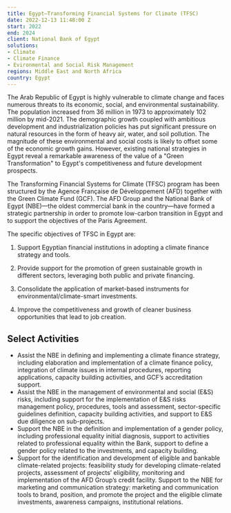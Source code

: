 ```yaml
---
title: Egypt—Transforming Financial Systems for Climate (TFSC)
date: 2022-12-13 11:48:00 Z
start: 2022
end: 2024
client: National Bank of Egypt
solutions:
- Climate
- Climate Finance
- Evironmental and Social Risk Management
regions: Middle East and North Africa
country: Egypt
---
```


The Arab Republic of Egypt is highly vulnerable to climate change and faces numerous threats to its economic, social, and environmental sustainability. The population increased from 36 million in 1973 to approximately 102 million by mid-2021. The demographic growth coupled with ambitious development and industrialization policies has put significant pressure on natural resources in the form of heavy air, water, and soil pollution. The magnitude of these environmental and social costs is likely to offset some of the economic growth gains. However, existing national strategies in Egypt reveal a remarkable awareness of the value of a "Green Transformation" to Egypt's competitiveness and future development prospects. 

The Transforming Financial Systems for Climate (TFSC) program has been structured by the Agence Française de Développement (AFD) together with the Green Climate Fund (GCF).  The AFD Group and the National Bank of Egypt (NBE)—the oldest commercial bank in the country—have formed a strategic partnership in order to promote low-carbon transition in Egypt and to support the objectives of the Paris Agreement.

The specific objectives of TFSC in Egypt are:

1. Support Egyptian financial institutions in adopting a climate finance strategy and tools.

2. Provide support for the promotion of green sustainable growth in different sectors, leveraging both public and private financing.

3. Consolidate the application of market-based instruments for environmental/climate-smart investments.

4. Improve the competitiveness and growth of cleaner business opportunities that lead to job creation.

## Select Activities

* Assist the NBE in defining and implementing a climate finance strategy, including elaboration and implementation of a climate finance policy, integration of climate issues in internal procedures, reporting applications, capacity building activities, and GCF’s accreditation support.
* Assist the NBE in the management of environmental and social (E&S) risks, including support for the implementation of E&S risks management policy, procedures, tools and assessment, sector-specific guidelines definition, capacity building activities, and support to E&S due diligence on sub-projects.
* Support the NBE in the definition and implementation of a gender policy, including professional equality initial diagnosis, support to activities related to professional equality within the Bank, support to define a gender policy related to the investments, and capacity building.
* Support for the identification and development of eligible and bankable climate-related projects: feasibility study for developing climate-related projects, assessment of projects’ eligibility, monitoring and implementation of the AFD Group’s credit facility.
Support to the NBE for marketing and communication strategy: marketing and communication tools to brand, position, and promote the project and the eligible climate investments, awareness campaigns, institutional relations.